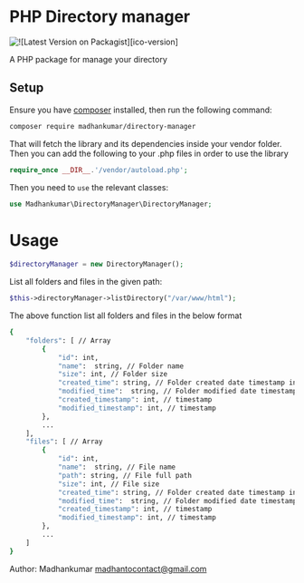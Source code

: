 # PHP Directory manager
![![Latest Version on Packagist][ico-version]][link-packagist]

A PHP package for manage your directory
## Setup
Ensure you have [composer](http://getcomposer.org) installed, then run the following command:
```bash
composer require madhankumar/directory-manager
```
That will fetch the library and its dependencies inside your vendor folder. Then you can add the following to your .php files in order to use the library
```php
require_once __DIR__.'/vendor/autoload.php';
```
Then you need to `use` the relevant classes:
```php
use Madhankumar\DirectoryManager\DirectoryManager;
```
# Usage ##
```php
$directoryManager = new DirectoryManager();
```
List all folders and files in the given path:
```php
$this->directoryManager->listDirectory("/var/www/html");
```
The above function list all folders and files in the below format
```bash
{
    "folders": [ // Array
        {
            "id": int,
            "name":  string, // Folder name
            "size": int, // Folder size
            "created_time": string, // Folder created date timestamp in the format of Y-m-d HH:mm:ss
            "modified_time":  string, // Folder modified date timestamp in the format of Y-m-d HH:mm:ss
            "created_timestamp": int, // timestamp
            "modified_timestamp": int, // timestamp
        },
        ...
    ],
    "files": [ // Array
        {
            "id": int,
            "name":  string, // File name
            "path": string, // File full path
            "size": int, // File size
            "created_time": string, // Folder created date timestamp in the format of Y-m-d HH:mm:ss
            "modified_time":  string, // Folder modified date timestamp in the format of Y-m-d HH:mm:ss
            "created_timestamp": int, // timestamp
            "modified_timestamp": int, // timestamp
        },
        ...
    ]
}
```

Author: Madhankumar <madhantocontact@gmail.com>

[link-packagist]: https://packagist.org/packages/madhankumar/directory-manager
